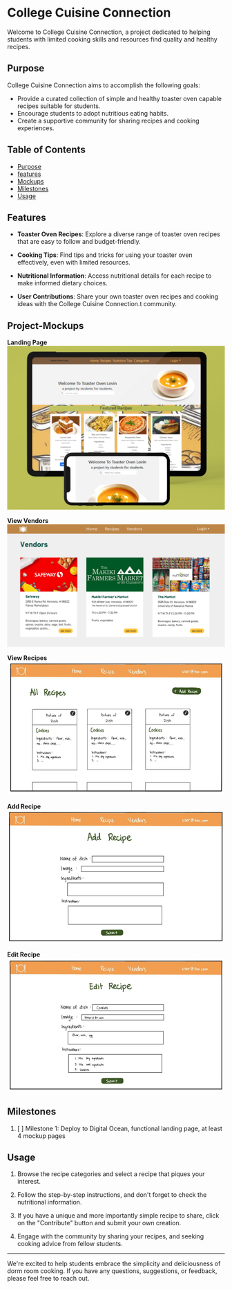 # College Cuisine Connection

Welcome to College Cuisine Connection, a project dedicated to helping students with limited cooking skills and resources find quality and healthy recipes.

## Purpose

College Cuisine Connection aims to accomplish the following goals:

- Provide a curated collection of simple and healthy toaster oven capable recipes suitable for students.
- Encourage students to adopt nutritious eating habits.
- Create a supportive community for sharing recipes and cooking experiences.

## Table of Contents

- [Purpose](#purpose)
- [features](#features)
- [Mockups](#project-mockups)
- [Milestones](#milestones)
- [Usage](#usage)

## Features

- **Toaster Oven Recipes**: Explore a diverse range of toaster oven recipes that are easy to follow and budget-friendly.

- **Cooking Tips**: Find tips and tricks for using your toaster oven effectively, even with limited resources.

- **Nutritional Information**: Access nutritional details for each recipe to make informed dietary choices.

- **User Contributions**: Share your own toaster oven recipes and cooking ideas with the College Cuisine Connection.t community.

## Project-Mockups
**Landing Page**
<img src="/images/MockupCrop.png">

**View Vendors**
<img src="/images/ViewVendors.png">

**View Recipes**
<img src="/images/ViewRecipes.jpeg">

**Add Recipe**
<img src="/images/AddRecipe.jpeg">

**Edit Recipe**
<img src="/images/EditRecipe.jpeg">

## Milestones

1. [ ] Milestone 1: Deploy to Digital Ocean, functional landing page, at least 4 mockup pages

## Usage

1. Browse the recipe categories and select a recipe that piques your interest.

2. Follow the step-by-step instructions, and don't forget to check the nutritional information.

3. If you have a unique and more importantly simple recipe to share, click on the "Contribute" button and submit your own creation.

4. Engage with the community by sharing your recipes, and seeking cooking advice from fellow students.

---

We're excited to help students embrace the simplicity and deliciousness of dorm room cooking. If you have any questions, suggestions, or feedback, please feel free to reach out.

